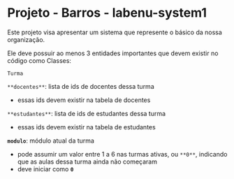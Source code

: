 # Projeto - Barros - labenu-system1
Este projeto visa apresentar um sistema que represente o básico da nossa organização.

Ele deve possuir ao menos 3 entidades importantes que devem existir no código como Classes:

    Turma

  `**docentes**`: lista de ids de docentes dessa turma

  - essas ids devem existir na tabela de docentes

`**estudantes**`: lista de ids de estudantes dessa turma

- essas ids devem existir na tabela de estudantes

**`modulo`**: módulo atual da turma

- pode assumir um valor entre 1 a 6 nas turmas ativas, ou `**0**`, indicando que as aulas dessa turma ainda não começaram
- deve iniciar como **`0`**
